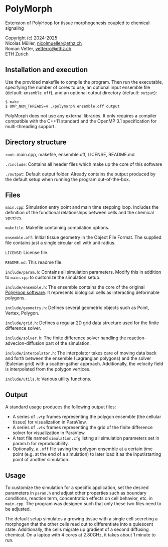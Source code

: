 # PolyMorph

Extension of PolyHoop for tissue morphogenesis coupled to chemical signaling

Copyright (c) 2024-2025  
Nicolas Müller, <nicolmueller@ethz.ch>  
Roman Vetter, <vetterro@ethz.ch>  
ETH Zurich

## Installation and execution
Use the provided makefile to compile the program. Then run the executable, specifying the number of cores to use, an optional input ensemble file (default: `ensemble.off`), and an optional output directory (default: `output`):

```shell
$ make
$ OMP_NUM_THREADS=4 ./polymorph ensemble.off output
```

PolyMorph does not use any external libraries. It only requires a compiler compatible with the C++11 standard and the OpenMP 3.1 specification for multi-threading support.

## Directory structure
`root`: main.cpp, makefile, ensemble.off, LICENSE, README.md

`./include`: Contains all header files which make up the core of this software

`./output`: Default output folder. Already contains the output produced by the default setup when running the program out-of-the-box.

## Files
``main.cpp``: Simulation entry point and main time stepping loop. Includes the definition of the functional relationships between cells and the chemical species.

``makefile``: Makefile containing compilation options.

``ensemble.off``: Initial tissue geometry in the Object File Format. The supplied file contains just a single circular cell with unit radius.

``LICENSE``: License file.

``README.md``: This readme file.

``include/param.h``: Contains all simulation parameters. Modify this in addition to ``main.cpp`` to customize the simulation setup.

``include/ensemble.h``: The ensemble contains the core of the original [PolyHoop software](https://doi.org/10.1016/j.cpc.2024.109128). It represents biological cells as interacting deformable polygons.

``include/geometry.h``: Defines several geometric objects such as Point, Vertex, Polygon.

``include/grid.h``: Defines a regular 2D grid data structure used for the finite difference solver.

``include/solver.h``: The finite difference solver handling the reaction-advecion-diffusion part of the simulation.

``include/interpolator.h``: The interpolator takes care of moving data back and forth between the ensemble (Lagrangian polygons) and the solver (Eulerian grid) with a scatter-gather approach. Additionally, the velocity field is interpolated from the polygon vertices.

``include/utils.h``: Various utility functions.

## Output
A standard usage produces the following output files:  

- A series of ``.vtp`` frames representing the polygon ensemble (the cellular tissue) for visualization in ParaView.
- A series of ``.vts`` frames representing the grid of the finite difference solver for visualization in ParaView.
- A text file named ``simulation.cfg`` listing all simulation parameters set in param.h for reproducibility.
- Optionally, a ``.off`` file saving the polygon ensemble at a certain time point (e.g. at the end of a simulation) to later load it as the input/starting point of another simulation.

## Usage
To customize the simulation for a specific application, set the desired parameters in ``param.h`` and adjust other properties such as boundary conditions, reaction term, concentration effects on cell behavior, etc. in ``main.cpp``. The program was designed such that only these two files need to be adjusted.

The default setup simulates a growing tissue with a single cell secreting a morphogen that the other cells read out to differentiate into a quiescent state. Additionally, the cells migrate up gradient of a second diffusing chemical. On a laptop with 4 cores at 2.80GHz, it takes about 1 minute to run.
